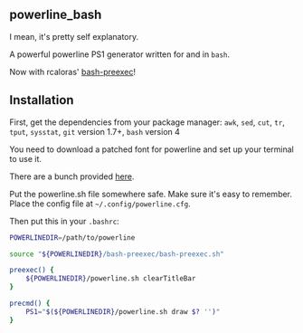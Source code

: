 ## powerline_bash

I mean, it's pretty self explanatory.

A powerful powerline PS1 generator written for and in `bash`.

Now with rcaloras' [bash-preexec](https://github.com/rcaloras/bash-preexec)!

## Installation

First, get the dependencies from your package manager:
`awk`, `sed`, `cut`, `tr`, `tput`, `sysstat`, `git` version 1.7+, `bash` version 4

You need to download a patched font for powerline and set up your terminal to use it.

There are a bunch provided [here](https://github.com/powerline/fonts).

Put the powerline.sh file somewhere safe. Make sure it's easy to remember. Place the config file at `~/.config/powerline.cfg`.

Then put this in your `.bashrc`:
```bash
POWERLINEDIR=/path/to/powerline

source "${POWERLINEDIR}/bash-preexec/bash-preexec.sh"

preexec() {
    ${POWERLINEDIR}/powerline.sh clearTitleBar
}

precmd() {   
    PS1="$(${POWERLINEDIR}/powerline.sh draw $? '')"
}
```